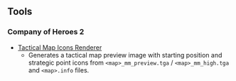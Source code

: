 ## Tools

### Company of Heroes 2
- [Tactical Map Icons Renderer](https://janne252.github.io/coh2-tactical-map-icons-renderer/)
    - Generates a tactical map preview image with starting position and strategic point icons from `<map>_mm_preview.tga` / `<map>_mm_high.tga` and `<map>.info` files.
     

